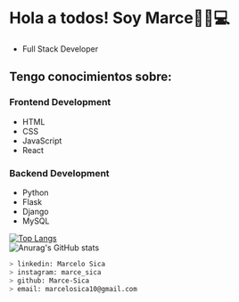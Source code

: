 # Hola a todos! Soy Marce👋😄💻

- Full Stack Developer

## Tengo conocimientos sobre:

### Frontend Development

- HTML 
- CSS
- JavaScript
- React

### Backend Development

- Python
- Flask
- Django
- MySQL

[![Top Langs](https://github-readme-stats.vercel.app/api/top-langs/?username=Marce-Sica&layout=donut&theme=algolia)](https://github.com/anuraghazra/github-readme-stats)
<br>
![Anurag's GitHub stats](https://github-readme-stats.vercel.app/api?username=Marce-Sica&show_icons=true&theme=algolia)

````bash
> linkedin: Marcelo Sica
> instagram: marce_sica
> github: Marce-Sica
> email: marcelosica10@gmail.com 
````
<!--
**Marce-Sica/Marce-Sica** is a ✨ _special_ ✨ repository because its `README.md` (this file) appears on your GitHub profile.

Here are some ideas to get you started:

- 🔭 I’m currently working on ...
- 🌱 I’m currently learning ...
- 👯 I’m looking to collaborate on ...
- 🤔 I’m looking for help with ...
- 💬 Ask me about ...
- 📫 How to reach me: ...
- 😄 Pronouns: ...
- ⚡ Fun fact: ...
-->
